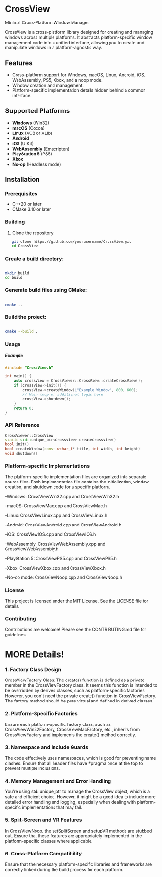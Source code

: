 # CrossView
Minimal Cross-Platform Window Manager

CrossView is a cross-platform library designed for creating and managing windows across multiple platforms. It abstracts platform-specific window management code into a unified interface, allowing you to create and manipulate windows in a platform-agnostic way. 

## Features

- Cross-platform support for Windows, macOS, Linux, Android, iOS, WebAssembly, PS5, Xbox, and a noop mode.
- Window creation and management.
- Platform-specific implementation details hidden behind a common interface.

## Supported Platforms

- **Windows** (Win32)
- **macOS** (Cocoa)
- **Linux** (XCB or XLib)
- **Android**
- **iOS** (UIKit)
- **WebAssembly** (Emscripten)
- **PlayStation 5** (PS5)
- **Xbox**
- **No-op** (Headless mode)

## Installation

### Prerequisites

- C++20 or later
- CMake 3.10 or later

### Building

1. Clone the repository:
```sh
   git clone https://github.com/yourusername/CrossView.git
   cd CrossView
```




### Create a build directory:
```sh

mkdir build
cd build

```
### Generate build files using CMake:
```sh

cmake ..

```
### Build the project:
```sh

cmake --build .

```


### Usage
##### Example
```cpp
#include "CrossView.h"

int main() {
    auto crossView = CrossViewer::CrossView::createCrossView();
    if (crossView->init()) {
        crossView->createWindow(L"Example Window", 800, 600);
        // Main loop or additional logic here
        crossView->shutdown();
    }
    return 0;
}
```
### API Reference

```cpp
CrossViewer::CrossView
static std::unique_ptr<CrossView> createCrossView()
bool init()
bool createWindow(const wchar_t* title, int width, int height)
void shutdown()

```


### Platform-specific Implementations
The platform-specific implementation files are organized into separate source files. Each implementation file contains the initialization, window creation, and shutdown code for a specific platform.

-Windows:   CrossViewWin32.cpp and CrossViewWin32.h

-macOS:   CrossViewMac.cpp and CrossViewMac.h

-Linux:   CrossViewLinux.cpp and CrossViewLinux.h

-Android:   CrossViewAndroid.cpp and CrossViewAndroid.h

-iOS:   CrossViewIOS.cpp and CrossViewIOS.h

-WebAssembly:   CrossViewWebAssembly.cpp and CrossViewWebAssembly.h

-PlayStation 5:   CrossViewPS5.cpp and CrossViewPS5.h

-Xbox:   CrossViewXbox.cpp and CrossViewXbox.h

-No-op mode:   CrossViewNoop.cpp and CrossViewNoop.h

### License
This project is licensed under the MIT License. See the LICENSE file for details.

### Contributing
Contributions are welcome! Please see the CONTRIBUTING.md file for guidelines.





# **MORE Details!**

### 1. Factory Class Design
CrossViewFactory Class: The create() function is defined as a private member in the CrossViewFactory class. It seems this function is intended to be overridden by derived classes, such as platform-specific factories. However, you don't need the private create() function in CrossViewFactory. The factory method should be pure virtual and defined in derived classes.
### 2. Platform-Specific Factories
Ensure each platform-specific factory class, such as CrossViewWin32Factory, CrossViewMacFactory, etc., inherits from CrossViewFactory and implements the create() method correctly.
### 3. Namespace and Include Guards
The code effectively uses namespaces, which is good for preventing name clashes. Ensure that all header files have #pragma once at the top to prevent multiple inclusions.
### 4. Memory Management and Error Handling
You’re using std::unique_ptr to manage the CrossView object, which is a safe and efficient choice. However, it might be a good idea to include more detailed error handling and logging, especially when dealing with platform-specific implementations that may fail.
### 5. Split-Screen and VR Features
In CrossViewNoop, the setSplitScreen and setupVR methods are stubbed out. Ensure that these features are appropriately implemented in the platform-specific classes where applicable.
### 6. Cross-Platform Compatibility
Ensure that the necessary platform-specific libraries and frameworks are correctly linked during the build process for each platform.
